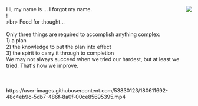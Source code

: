 <img align="right" src="https://i.imgur.com/lryIlZT.png"/>
Hi, my name is ... I forgot my name.<br>
!<br>>br>
Food for thought...<br><br>
Only three things are required to accomplish anything complex:<br>
1) a plan<br>
2) the knowledge to put the plan into effect<br>
3) the spirit to carry it through to completion<br>
We may not always succeed when we tried our hardest, but at least we tried. That's how we improve.<br><br><br><br>
https://user-images.githubusercontent.com/53830123/180611692-48c4eb9c-5db7-486f-8a0f-00ce85695395.mp4
